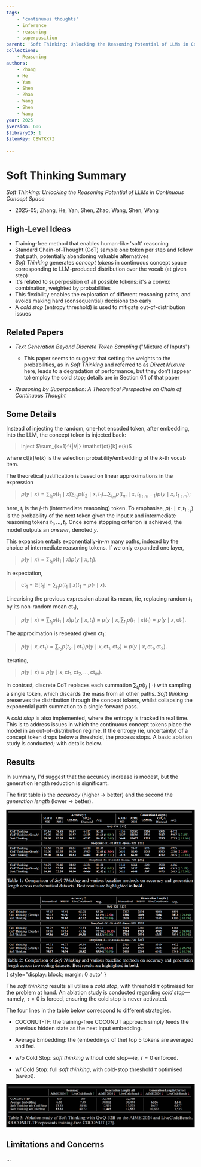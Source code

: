 ```yaml
---
tags:
    - 'continuous thoughts'
    - inference
    - reasoning
    - superposition
parent: 'Soft Thinking: Unlocking the Reasoning Potential of LLMs in Continuous Concept Space'
collections:
    - Reasoning
authors:
    - Zhang
    - He
    - Yan
    - Shen
    - Zhao
    - Wang
    - Shen
    - Wang
year: 2025
$version: 606
$libraryID: 1
$itemKey: C8WTKK7I

---
```

# Soft Thinking Summary

*Soft Thinking: Unlocking the Reasoning Potential of LLMs in Continuous Concept Space*

*   2025-05; Zhang, He, Yan, Shen, Zhao, Wang, Shen, Wang

## High-Level Ideas

*   Training-free method that enables human-like 'soft' reasoning
*   Standard Chain-of-Thought (CoT) sample one token per step and follow that path, potentially abandoning valuable alternatives
*   *Soft Thinking* generates *concept tokens* in continuous concept space corresponding to LLM-produced distribution over the vocab (at given step)
*   It's related to superposition of all possible tokens: it's a convex combination, weighted by probabilities
*   This flexibility enables the exploration of different reasoning paths, and avoids making hard (consequential) decisions too early
*   A *cold stop* (entropy threshold) is used to mitigate out-of-distribution issues

## Related Papers

*   *Text Generation Beyond Discrete Token Sampling* ("Mixture of Inputs")

    *   This paper seems to suggest that setting the weights to the probabilities, as in *Soft Thinking* and referred to as *Direct Mixture* here, leads to a degradation of performance, but they don’t (appear to) employ the cold stop; details are in Section 6.1 of that paper

*   *Reasoning by Superposition: A Theoretical Perspective on Chain of Continuous Thought*

## Some Details

Instead of injecting the random, one-hot encoded token, after embedding, into the LLM, the concept token is injected back:

> inject $\sum_{k=1}^{|V|} \mathsf{ct}[k] e(k)$

where $\mathsf{ct}[k]$/$e(k)$ is the selection probability/embedding of the $k$-th vocab item.

The theoretical justification is based on linear approximations in the expression

> $p(y \mid x) = \sum_{t_1} p(t_1 \mid x) \sum_{t_2} p(t_2 \mid x, t_1) ... \sum_{t_m} p(t_m \mid x, t_{1:m-1}) p(y \mid x, t_{1:m})$;

here, $t_j$ is the $j$-th (intermediate reasoning) token. To emphasise, $p(\cdot \mid x, t_{1:j})$ is the probability of the next token given the input $x$ and intermediate reasoning tokens $t_1, ..., t_j$. Once some stopping criterion is achieved, the model outputs an *answer*, denoted $y$.

This expansion entails exponentially-in-$m$ many paths, indexed by the choice of intermediate reasoning tokens. If we only expanded one layer,

> $p(y \mid x) = \sum_{t_1} p(t_1 \mid x) p(y \mid x, t_1)$.

In expectation,

> $\mathsf{ct}_1 = \mathbb E[t_1] = \sum_{t_1} p(t_1 \mid x) t_1 = p(\cdot \mid x)$.

Linearising the previous expression about its mean, (ie, replacing random $t_1$ by its non-random mean $\mathsf{ct}_1$),

> $p(y \mid x) = \sum_{t_1} p(t_1 \mid x) p(y \mid x, t_1) \approx p(y \mid x, \sum_{t_1} p(t_1 \mid x) t_1) = p(y \mid x, \mathsf{ct}_1)$.

The approximation is repeated given $\mathsf{ct}_1$:

> $p(y \mid x, \mathsf{ct}_1) = \sum_{t_2} p(t_2 \mid \mathsf{ct}_1) p(y \mid x, \mathsf{ct}_1, \mathsf{ct}_2) \approx p(y \mid x, \mathsf{ct}_1, \mathsf{ct}_2)$.

Iterating,

> $p(y \mid x) \approx p(y \mid x, \mathsf{ct}_1, \mathsf{ct}_2, ..., \mathsf{ct}_m)$.

In contrast, discrete CoT replaces each summation $\sum_{t_j} p(t_j \mid \cdot)$ with sampling a single token, which discards the mass from all other paths. *Soft thinking* preserves the distribution through the concept tokens, whilst collapsing the exponential path summation to a single forward pass.

A *cold stop* is also implemented, where the entropy is tracked in real time. This is to address issues in which the continuous concept tokens place the model in an out-of-distribution regime. If the entropy (ie, uncertainty) of a concept token drops below a threshold, the process stops. A basic ablation study is conducted; with details below.

## Results

In summary, I'd suggest that the accuracy increase is modest, but the generation length reduction is significant.

The first table is the *accuracy* (higher → better) and the second the *generation length* (lower → better).

![\<img alt="Table of results" data-attachment-key="TXT5PX7V" width="859" height="731" src="attachments/TXT5PX7V.png" ztype="zimage"> | 859](attachments/TXT5PX7V.png){ style="display: block; margin: 0 auto" }

<!---
| Model                             | Method        | MATH 500 | AIME 2024 | GSM8K | GPQA-Diamond | Average |
| --------------------------------- | ------------- | -------- | --------- | ----- | ------------ | ------- |
| **QwQ-32B**                       | CoT baseline  | 97.66    | 76.88     | 96.67 | 64.17        | 83.84   |
|                                   | CoT greedy    | 97.00    | 80.00     | 96.57 | 65.17        | 84.68   |
|                                   | Soft Thinking | 98.00    | 83.33     | 96.81 | 67.17        | 86.32   |
| **DeepSeek-R1-Distill-Qwen-32B**  | ...           |          |           |       |              |         |
| ...                               |               |          |           |       |              |         |
| **DeepSeek-R1-Distill-Llama-70B** | ...           |          |           |       |              |         |
| ...                               |               |          |           |       |              |         |
--->

The *soft thinking* results all utilise a *cold stop*, with threshold $\tau$ optimised for the problem at hand. An ablation study is conducted regarding *cold stop*—namely, $\tau = 0$ is forced, ensuring the cold stop is never activated.

The four lines in the table below correspond to different strategies.

*   COCONUT-TF: the training-free COCONUT approach simply feeds the previous hidden state as the next input embedding.

*   Average Embedding: the (embeddings of the) top 5 tokens are averaged and fed.

*   w/o Cold Stop: *soft thinking* without cold stop—ie,  $\tau = 0$  enforced.

*   w/ Cold Stop: full *soft thinking*, with cold-stop threshold  $\tau$  optimised (swept).

![\<img alt="Ablation study" data-attachment-key="IVA9NW7K" width="1123" height="260" src="attachments/IVA9NW7K.png" ztype="zimage"> | 1123](attachments/IVA9NW7K.png)

## Limitations and Concerns

...
